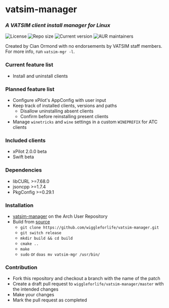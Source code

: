 # vatsim-manager
### *A VATSIM client install manager for Linux*
![License](https://img.shields.io/github/license/wiggleforlife/vatsim-manager?style=for-the-badge)
![Repo size](https://img.shields.io/github/repo-size/wiggleforlife/vatsim-manager?style=for-the-badge)
![Current version](https://img.shields.io/aur/version/vatsim-manager?style=for-the-badge)
![AUR maintainers](https://img.shields.io/aur/maintainer/vatsim-manager?style=for-the-badge)

Created by Cian Ormond with no endorsements by VATSIM staff members. For more info, run `vatsim-mgr -l`.

### Current feature list
* Install and uninstall clients

### Planned feature list
* Configure xPilot's AppConfig with user input
* Keep track of installed clients, versions and paths
  * Disallow uninstalling absent clients
  * Confirm before reinstalling present clients
* Manage `winetricks` and `wine` settings in a custom `WINEPREFIX` for ATC clients

### Included clients
* xPilot 2.0.0 beta
* Swift beta

### Dependencies
* libCURL >=7.68.0
* jsoncpp >=1.7.4
* PkgConfig >=0.29.1

### Installation
* [vatsim-manager](https://aur.archlinux.org/packages/vatsim-manager) on the Arch User Repository
* Build from [source](https://github.com/wiggleforlife/vatsim-manager/tree/release)
  * `git clone https://github.com/wiggleforlife/vatsim-manager.git`
  * `git switch release`
  * `mkdir build && cd build`
  * `cmake ..`
  * `make`
  * `sudo` or `doas mv vatsim-mgr /usr/bin/`

### Contribution
* Fork this repository and checkout a branch with the name of the patch
* Create a draft pull request to `wiggleforlife/vatsim-manager/master` with the intended changes
* Make your changes
* Mark the pull request as completed

